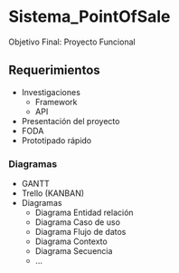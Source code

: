 # Sistema_PointOfSale
Objetivo Final: Proyecto Funcional
## Requerimientos
- Investigaciones
  - Framework
  - API
- Presentación del proyecto
- FODA
- Prototipado rápido
### Diagramas
- GANTT
- Trello (KANBAN)
- Diagramas
  - Diagrama Entidad relación
  - Diagrama Caso de uso
  - Diagrama Flujo de datos
  - Diagrama Contexto
  - Diagrama Secuencia
  - ...
